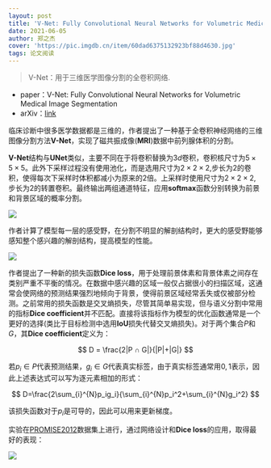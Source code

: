 ```yaml
---
layout: post
title: 'V-Net: Fully Convolutional Neural Networks for Volumetric Medical Image Segmentation'
date: 2021-06-05
author: 郑之杰
cover: 'https://pic.imgdb.cn/item/60dad6375132923bf88d4630.jpg'
tags: 论文阅读
---
```


> V-Net：用于三维医学图像分割的全卷积网络.

- paper：V-Net: Fully Convolutional Neural Networks for Volumetric Medical Image Segmentation
- arXiv：[link](https://arxiv.org/abs/1606.04797)

临床诊断中很多医学数据都是三维的，作者提出了一种基于全卷积神经网络的三维图像分割方法**V-Net**，实现了磁共振成像(**MRI**)数据中前列腺体积的分割。

**V-Net**结构与**UNet**类似，主要不同在于将卷积替换为$3d$卷积，卷积核尺寸为$5 \times 5 \times 5$。此外下采样过程没有使用池化，而是选用尺寸为$2 \times 2 \times 2$,步长为$2$的卷积，使得每次下采样时体积都减小为原来的$2$倍。上采样时使用尺寸为$2 \times 2 \times 2$,步长为$2$的转置卷积。最终输出两组通道特征，应用**softmax**函数分别转换为前景和背景区域的概率分割。

![](https://pic.imgdb.cn/item/60dad6a55132923bf88ff6c9.jpg)

作者计算了模型每一层的感受野，在分割不明显的解剖结构时，更大的感受野能够感知整个感兴趣的解剖结构，提高模型的性能。

![](https://pic.imgdb.cn/item/60dadb065132923bf8ab237f.jpg)

作者提出了一种新的损失函数**Dice loss**，用于处理前景体素和背景体素之间存在类别严重不平衡的情况。在数据中感兴趣的区域一般仅占据很小的扫描区域，这通常会使网络的预测结果强烈地倾向于背景，使得前景区域经常丢失或仅被部分检测。之前常用的损失函数是交叉熵损失，尽管其简单易实现，但与语义分割中常用的指标**Dice coefficient**并不匹配。直接将该指标作为模型的优化函数通常是一个更好的选择(类比于目标检测中选用**IoU**损失代替交叉熵损失)。对于两个集合$P$和$G$，其**Dice coefficient**定义为：

$$ D = \frac{2|P ∩ G|}{|P|+|G|} $$

若$p_i \in P$代表预测结果，$g_i \in G$代表真实标签，由于真实标签通常用$0,1$表示，因此上述表达式可以写为逐元素相加的形式：

$$ D=\frac{2\sum_{i}^{N}p_ig_i}{\sum_{i}^{N}p_i^2+\sum_{i}^{N}g_i^2} $$

该损失函数对于$p_i$是可导的，因此可以用来更新梯度。

实验在[PROMISE2012](https://promise12.grand-challenge.org/)数据集上进行，通过网络设计和**Dice loss**的应用，取得最好的表现：

![](https://pic.imgdb.cn/item/60dade245132923bf8bdccf9.jpg)